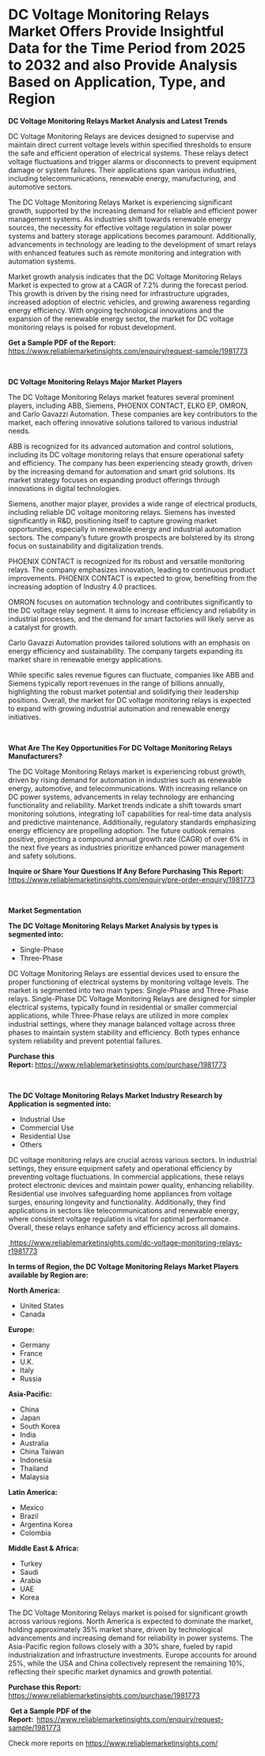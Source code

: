 <p><h1>DC Voltage Monitoring Relays Market Offers Provide Insightful Data for the Time Period from 2025 to 2032 and also Provide Analysis Based on Application, Type, and Region</h1></p><p><strong>DC Voltage Monitoring Relays Market Analysis and Latest Trends</strong></p>
<p><p>DC Voltage Monitoring Relays are devices designed to supervise and maintain direct current voltage levels within specified thresholds to ensure the safe and efficient operation of electrical systems. These relays detect voltage fluctuations and trigger alarms or disconnects to prevent equipment damage or system failures. Their applications span various industries, including telecommunications, renewable energy, manufacturing, and automotive sectors.</p><p>The DC Voltage Monitoring Relays Market is experiencing significant growth, supported by the increasing demand for reliable and efficient power management systems. As industries shift towards renewable energy sources, the necessity for effective voltage regulation in solar power systems and battery storage applications becomes paramount. Additionally, advancements in technology are leading to the development of smart relays with enhanced features such as remote monitoring and integration with automation systems.</p><p>Market growth analysis indicates that the DC Voltage Monitoring Relays Market is expected to grow at a CAGR of 7.2% during the forecast period. This growth is driven by the rising need for infrastructure upgrades, increased adoption of electric vehicles, and growing awareness regarding energy efficiency. With ongoing technological innovations and the expansion of the renewable energy sector, the market for DC voltage monitoring relays is poised for robust development.</p></p>
<p><strong>Get a Sample PDF of the Report:&nbsp;</strong> <a href="https://www.reliablemarketinsights.com/enquiry/request-sample/1981773?utm_campaign=2240&utm_medium=2&utm_source=Github&utm_content=ia&utm_term=07042025&utm_id=dc-voltage-monitoring-relays">https://www.reliablemarketinsights.com/enquiry/request-sample/1981773</a></p>
<p>&nbsp;</p>
<p><strong>DC Voltage Monitoring Relays Major Market Players</strong></p>
<p><p>The DC Voltage Monitoring Relays market features several prominent players, including ABB, Siemens, PHOENIX CONTACT, ELKO EP, OMRON, and Carlo Gavazzi Automation. These companies are key contributors to the market, each offering innovative solutions tailored to various industrial needs.</p><p>ABB is recognized for its advanced automation and control solutions, including its DC voltage monitoring relays that ensure operational safety and efficiency. The company has been experiencing steady growth, driven by the increasing demand for automation and smart grid solutions. Its market strategy focuses on expanding product offerings through innovations in digital technologies.</p><p>Siemens, another major player, provides a wide range of electrical products, including reliable DC voltage monitoring relays. Siemens has invested significantly in R&D, positioning itself to capture growing market opportunities, especially in renewable energy and industrial automation sectors. The company’s future growth prospects are bolstered by its strong focus on sustainability and digitalization trends.</p><p>PHOENIX CONTACT is recognized for its robust and versatile monitoring relays. The company emphasizes innovation, leading to continuous product improvements. PHOENIX CONTACT is expected to grow, benefiting from the increasing adoption of Industry 4.0 practices.</p><p>OMRON focuses on automation technology and contributes significantly to the DC voltage relay segment. It aims to increase efficiency and reliability in industrial processes, and the demand for smart factories will likely serve as a catalyst for growth.</p><p>Carlo Gavazzi Automation provides tailored solutions with an emphasis on energy efficiency and sustainability. The company targets expanding its market share in renewable energy applications.</p><p>While specific sales revenue figures can fluctuate, companies like ABB and Siemens typically report revenues in the range of billions annually, highlighting the robust market potential and solidifying their leadership positions. Overall, the market for DC voltage monitoring relays is expected to expand with growing industrial automation and renewable energy initiatives.</p></p>
<p>&nbsp;</p>
<p><strong>What Are The Key Opportunities For DC Voltage Monitoring Relays Manufacturers?</strong></p>
<p><p>The DC Voltage Monitoring Relays market is experiencing robust growth, driven by rising demand for automation in industries such as renewable energy, automotive, and telecommunications. With increasing reliance on DC power systems, advancements in relay technology are enhancing functionality and reliability. Market trends indicate a shift towards smart monitoring solutions, integrating IoT capabilities for real-time data analysis and predictive maintenance. Additionally, regulatory standards emphasizing energy efficiency are propelling adoption. The future outlook remains positive, projecting a compound annual growth rate (CAGR) of over 6% in the next five years as industries prioritize enhanced power management and safety solutions.</p></p>
<p><strong>Inquire or Share Your Questions If Any Before Purchasing This Report:</strong> <a href="https://www.reliablemarketinsights.com/enquiry/pre-order-enquiry/1981773?utm_campaign=2240&utm_medium=2&utm_source=Github&utm_content=ia&utm_term=07042025&utm_id=dc-voltage-monitoring-relays">https://www.reliablemarketinsights.com/enquiry/pre-order-enquiry/1981773</a></p>
<p>&nbsp;</p>
<p><strong>Market Segmentation</strong></p>
<p><strong>The DC Voltage Monitoring Relays Market Analysis by types is segmented into:</strong></p>
<p><ul><li>Single-Phase</li><li>Three-Phase</li></ul></p>
<p><p>DC Voltage Monitoring Relays are essential devices used to ensure the proper functioning of electrical systems by monitoring voltage levels. The market is segmented into two main types: Single-Phase and Three-Phase relays. Single-Phase DC Voltage Monitoring Relays are designed for simpler electrical systems, typically found in residential or smaller commercial applications, while Three-Phase relays are utilized in more complex industrial settings, where they manage balanced voltage across three phases to maintain system stability and efficiency. Both types enhance system reliability and prevent potential failures.</p></p>
<p><strong>Purchase this Report:&nbsp;</strong><a href="https://www.reliablemarketinsights.com/purchase/1981773?utm_campaign=2240&utm_medium=2&utm_source=Github&utm_content=ia&utm_term=07042025&utm_id=dc-voltage-monitoring-relays">https://www.reliablemarketinsights.com/purchase/1981773</a></p>
<p>&nbsp;</p>
<p><strong>The DC Voltage Monitoring Relays Market Industry Research by Application is segmented into:</strong></p>
<p><ul><li>Industrial Use</li><li>Commercial Use</li><li>Residential Use</li><li>Others</li></ul></p>
<p><p>DC voltage monitoring relays are crucial across various sectors. In industrial settings, they ensure equipment safety and operational efficiency by preventing voltage fluctuations. In commercial applications, these relays protect electronic devices and maintain power quality, enhancing reliability. Residential use involves safeguarding home appliances from voltage surges, ensuring longevity and functionality. Additionally, they find applications in sectors like telecommunications and renewable energy, where consistent voltage regulation is vital for optimal performance. Overall, these relays enhance safety and efficiency across all domains.</p></p>
<p><a href="https://www.reliablemarketinsights.com/dc-voltage-monitoring-relays-r1981773?utm_campaign=2240&utm_medium=2&utm_source=Github&utm_content=ia&utm_term=07042025&utm_id=dc-voltage-monitoring-relays">&nbsp;https://www.reliablemarketinsights.com/dc-voltage-monitoring-relays-r1981773</a></p>
<p><strong>In terms of Region, the DC Voltage Monitoring Relays Market Players available by Region are:</strong></p>
<p>
    <p> <strong> North America: </strong>
        <ul>
            <li>United States</li>
            <li>Canada</li>
        </ul>
        </p> 
    <p> <strong> Europe: </strong>
        <ul>
            <li>Germany</li>
            <li>France</li>
            <li>U.K.</li>
            <li>Italy</li>
            <li>Russia</li>
        </ul>
        </p> 
    <p> <strong> Asia-Pacific: </strong>
        <ul>
            <li>China</li>
            <li>Japan</li>
            <li>South Korea</li>
            <li>India</li>
            <li>Australia</li>
            <li>China Taiwan</li>
            <li>Indonesia</li>
            <li>Thailand</li>
            <li>Malaysia</li>
        </ul>
        </p> 
    <p> <strong> Latin America: </strong>
        <ul>
            <li>Mexico</li>
            <li>Brazil</li>
            <li>Argentina Korea</li>
            <li>Colombia</li>
        </ul>
        </p> 
    <p> <strong> Middle East & Africa: </strong>
        <ul>
            <li>Turkey</li>
            <li>Saudi</li>
            <li>Arabia</li>
            <li>UAE</li>
            <li>Korea</li>
        </ul>
    </p>
    </p>
<p><p>The DC Voltage Monitoring Relays market is poised for significant growth across various regions. North America is expected to dominate the market, holding approximately 35% market share, driven by technological advancements and increasing demand for reliability in power systems. The Asia-Pacific region follows closely with a 30% share, fueled by rapid industrialization and infrastructure investments. Europe accounts for around 25%, while the USA and China collectively represent the remaining 10%, reflecting their specific market dynamics and growth potential.</p></p>
<p><strong>Purchase this Report: </strong><a href="https://www.reliablemarketinsights.com/purchase/1981773?utm_campaign=2240&utm_medium=2&utm_source=Github&utm_content=ia&utm_term=07042025&utm_id=dc-voltage-monitoring-relays">https://www.reliablemarketinsights.com/purchase/1981773</a></p>
<p>&nbsp;<strong>Get a Sample PDF of the Report:&nbsp;&nbsp;</strong><a href="https://www.reliablemarketinsights.com/enquiry/request-sample/1981773?utm_campaign=2240&utm_medium=2&utm_source=Github&utm_content=ia&utm_term=07042025&utm_id=dc-voltage-monitoring-relays">https://www.reliablemarketinsights.com/enquiry/request-sample/1981773</a></p>
<p><strong></strong></p>
<p>Check more reports on <a href="https://www.reliablemarketinsights.com/?utm_campaign=2240&utm_medium=2&utm_source=Github&utm_content=ia&utm_term=07042025&utm_id=dc-voltage-monitoring-relays">https://www.reliablemarketinsights.com/</a></p>